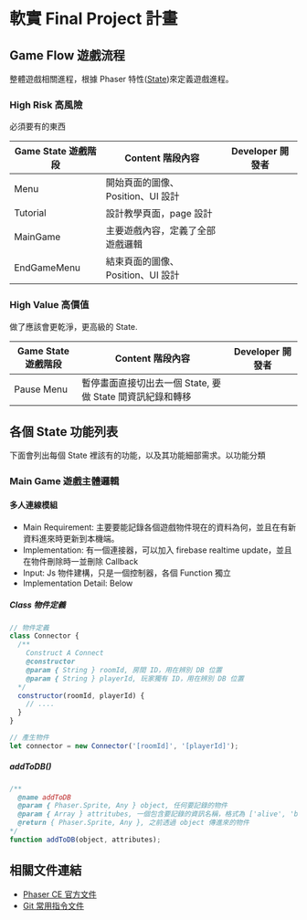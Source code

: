 # 軟實 Final Project 計畫

## Game Flow 遊戲流程

整體遊戲相關進程，根據 Phaser 特性([State](https://photonstorm.github.io/phaser-ce/Phaser.State.html))來定義遊戲進程。

### High Risk 高風險

必須要有的東西

| Game State 遊戲階段 | Content 階段內容                | Developer 開發者 |
| ----------------- | ----------------------------- | --------------- |
| Menu              | 開始頁面的圖像、Position、UI 設計  |                 |
| Tutorial          | 設計教學頁面，page 設計           |                 |
| MainGame          | 主要遊戲內容，定義了全部遊戲邏輯      |                 |
| EndGameMenu       | 結束頁面的圖像、Position、UI 設計   |                |

### High Value 高價值

做了應該會更乾淨，更高級的 State.

| Game State 遊戲階段 | Content 階段內容                                  | Developer 開發者 |
| ----------------- | ----------------------------------------------- | --------------- |
| Pause Menu        | 暫停畫面直接切出去一個 State, 要做 State 間資訊紀錄和轉移 ||

## 各個 State 功能列表

下面會列出每個 State 裡該有的功能，以及其功能細部需求。以功能分類

### Main Game 遊戲主體邏輯

#### 多人連線模組

- Main Requirement: 主要要能記錄各個遊戲物件現在的資料為何，並且在有新資料進來時更新到本機端。
- Implementation: 有一個連接器，可以加入 firebase realtime update，並且在物件刪除時一並刪除 Callback
- Input: Js 物件建構，只是一個控制器，各個 Function 獨立
- Implementation Detail: Below

##### Class 物件定義

```js
// 物件定義
class Connector {
  /** 
    Construct A Connect
    @constructor
    @param { String } roomId, 房間 ID，用在辨別 DB 位置
    @param { String } playerId, 玩家獨有 ID，用在辨別 DB 位置
  */
  constructor(roomId, playerId) {
    // ....
  }
}

// 產生物件
let connector = new Connector('[roomId]', '[playerId]');
```

##### addToDB()

```js
/**
  @name addToDB
  @param { Phaser.Sprite, Any } object, 任何要記錄的物件
  @param { Array } attritubes, 一個包含要記錄的資訊名稱，格式為 ['alive', 'body.velocity.x'] 等等，相對物件用 . 隔開
  @return { Phaser.Sprite, Any }, 之前透過 object 傳進來的物件
*/
function addToDB(object, attributes);
```

## 相關文件連結

- [Phaser CE 官方文件](https://photonstorm.github.io/phaser-ce/)
- [Git 常用指令文件](http://gitqwerty777.github.io/git-commands/)